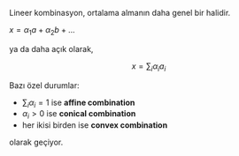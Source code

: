 Lineer kombinasyon, ortalama almanın daha genel bir halidir. 

$x=\alpha_1 a + \alpha_2 b + ...$

ya da daha açık olarak,

$$x=\sum_i \alpha_i a_i$$

Bazı özel durumlar:
- $\sum_i \alpha_i=1$ ise **affine combination**
- $\alpha_i>0$ ise **conical combination**
- her ikisi birden ise **convex combination**

olarak geçiyor.